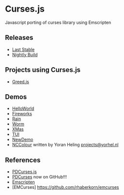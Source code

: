 Curses.js
=========

Javascript porting of curses library using Emscripten

## Releases
* [Last Stable](https://github.com/mad4j/curses.js/releases)
* [Nightly Build](https://github.com/mad4j/curses.js/tree/master/dist)

## Projects using Curses.js
* [Greed.js](https://github.com/mad4j/greed.js)

## Demos
* [HelloWorld](http://mad4j.github.io/curses.js/hellow.html)
* [Fireworks](http://mad4j.github.io/curses.js/firework.html)
* [Rain](http://mad4j.github.io/curses.js/rain.html)
* [Worm](http://mad4j.github.io/curses.js/worm.html)
* [XMas](http://mad4j.github.io/curses.js/xmas.html)
* [TUI](http://mad4j.github.io/curses.js/xmas.html)
* [NewDemo](http://mad4j.github.io/curses.js/newdemo.html)
* [NCColour](http://mad4j.github.io/curses.js/nccolour.html) written by Yoran Heling <projects@yorhel.nl>

## References
* [PDCurses.js](https://github.com/coolwanglu/PDCurses.js)
* [PDCurses](https://github.com/wmcbrine/PDCurses) now on GitHub!!!
* [Emscripten](https://github.com/kripken/emscripten/wiki)
* [EMCurses] https://github.com/rhaberkorn/emcurses
